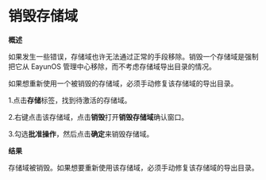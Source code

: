 # 销毁存储域

**概述**

如果发生一些错误，存储域也许无法通过正常的手段移除。销毁一个存储域是强制把它从
EayunOS 管理中心移除，而不考虑存储域导出目录的情况。

如果想重新使用一个被销毁的存储域，必须手动修复该存储域的导出目录。

1.点击**存储**标签，找到待激活的存储域。

2.右键点击该存储域，点击**销毁**打开**销毁存储域**确认窗口。

3.勾选**批准操作**，然后点击**确定**来销毁存储域。

**结果**

存储域被销毁。如果想要重新使用该存储域，必须手动修复该存储域的导出目录。
